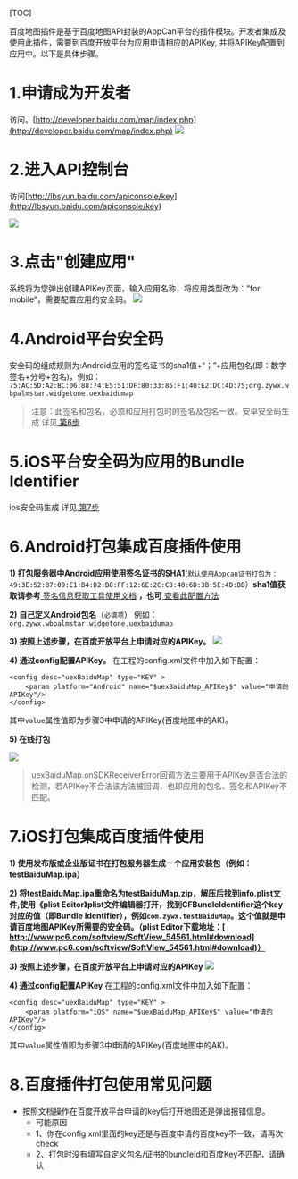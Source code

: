 [TOC]
 
百度地图插件是基于百度地图API封装的AppCan平台的插件模块。开发者集成及使用此插件，需要到百度开放平台为应用申请相应的APIKey, 并将APIKey配置到应用中。以下是具体步骤。

# 1.申请成为开发者

访问。[http://developer.baidu.com/map/index.php](http://developer.baidu.com/map/index.php) 
 ![](http://newdocx.appcan.cn/docximg/132610o2014p11l27l.png) 
 
 
# 2.进入API控制台

访问[http://lbsyun.baidu.com/apiconsole/key](http://lbsyun.baidu.com/apiconsole/key) 

 ![](http://newdocx.appcan.cn/docximg/132626n2014d11o27t.png) 
# 3.点击"创建应用"

系统将为您弹出创建APIKey页面，输入应用名称，将应用类型改为：“for mobile”，需要配置应用的安全码。
![](http://newdocx.appcan.cn/docximg/132639i2014e11t27o.png) 
 
# 4.Android平台安全码

安全码的组成规则为:Android应用的签名证书的sha1值+“；”+应用包名(即：数字签名+分号+包名)，例如：````75:AC:5D:A2:BC:06:88:74:E5:51:DF:80:33:85:F1:40:E2:DC:4D:75;org.zywx.wbpalmstar.widgetone.uexbaidumap````
>注意：此签名和包名，必须和应用打包时的签名及包名一致。安卓安全码生成 详见[ 第6步](#6.Android打包集成百度插件使用) 
 
# 5.iOS平台安全码为应用的Bundle Identifier
  ios安全码生成 详见[ 第7步](#7.iOS打包集成百度插件使用) 
 
# 6.Android打包集成百度插件使用
 
**1) 打包服务器中Android应用使用签名证书的SHA1**(````默认使用Appcan证书打包为：49:3E:52:87:09:E1:B4:D2:B8:FF:12:6E:2C:C8:40:6D:3B:5E:4D:BB````）**sha1值获取请参考**[ 签名信息获取工具使用文档](http://newdocx.appcan.cn/newdocx/docx?type=1299_1291)  **，也可**[ 查看此配置方法](http://developer.baidu.com/map/index.php?title=androidsdk/guide/key)
 
**2) 自己定义Android包名**（````必填项````） 
例如：  ````org.zywx.wbpalmstar.widgetone.uexbaidumap````
 
**3) 按照上述步骤，在百度开放平台上申请对应的APIKey。**
 ![](http://newdocx.appcan.cn/docximg/145357l2015r0o23h.png) 

**4) 通过config配置APIKey。**
在工程的config.xml文件中加入如下配置：

```
<config desc="uexBaiduMap" type="KEY" >
	<param platform="Android" name="$uexBaiduMap_APIKey$" value="申请的APIKey"/>
</config>
```

其中`value`属性值即为步骤3中申请的APIKey(百度地图中的AK)。

**5) 在线打包**

  ![](http://newdocx.appcan.cn/docximg/165513w2015n0g27w.png) 
>uexBaiduMap.onSDKReceiverError回调方法主要用于APIKey是否合法的检测，若APIKey不合法该方法被回调，也即应用的包名、签名和APIKey不匹配。

# 7.iOS打包集成百度插件使用

**1) 使用发布版或企业版证书在打包服务器生成一个应用安装包（例如：testBaiduMap.ipa）**
 
**2) 将testBaiduMap.ipa重命名为testBaiduMap.zip，解压后找到info.plist文件,使用《plist Editor》plist文件编辑器打开，找到CFBundleIdentifier这个key对应的值（即Bundle Identifier），例如````com.zywx.testBaiduMap````。这个值就是申请百度地图APIKey所需要的安全码。（plist Editor下载地址：[ http://www.pc6.com/softview/SoftView_54561.html#download](http://www.pc6.com/softview/SoftView_54561.html#download)）**
 
**3) 按照上述步骤，在百度开放平台上申请对应的APIKey**
 ![](http://newdocx.appcan.cn/docximg/145344s2015d0a23h.png) 
 
**4) 通过config配置APIKey**
在工程的config.xml文件中加入如下配置：

```
<config desc="uexBaiduMap" type="KEY" >
	<param platform="iOS" name="$uexBaiduMap_APIKey$" value="申请的APIKey"/>
</config>
```
其中`value`属性值即为步骤3中申请的APIKey(百度地图中的AK)。

# 8.百度插件打包使用常见问题

* 按照文档操作在百度开放平台申请的key后打开地图还是弹出报错信息。
	* 可能原因
	* 1、你在config.xml里面的key还是与百度申请的百度key不一致，请再次check
	* 2、打包时没有填写自定义包名/证书的bundleId和百度Key不匹配，请确认
